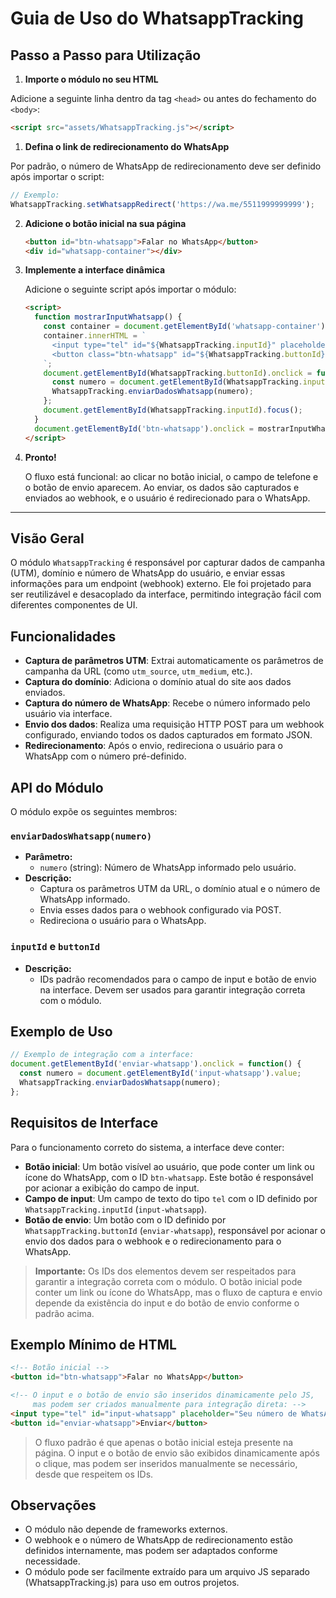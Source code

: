 
# Guia de Uso do WhatsappTracking

## Passo a Passo para Utilização

1. **Importe o módulo no seu HTML**

  Adicione a seguinte linha dentro da tag `<head>` ou antes do fechamento do `<body>`:

  ```html
  <script src="assets/WhatsappTracking.js"></script>
  ```

1. **Defina o link de redirecionamento do WhatsApp**

  Por padrão, o número de WhatsApp de redirecionamento deve ser definido após importar o script:

  ```js
  // Exemplo:
  WhatsappTracking.setWhatsappRedirect('https://wa.me/5511999999999');
  ```

2. **Adicione o botão inicial na sua página**

   ```html
   <button id="btn-whatsapp">Falar no WhatsApp</button>
   <div id="whatsapp-container"></div>
   ```

3. **Implemente a interface dinâmica**

   Adicione o seguinte script após importar o módulo:

   ```html
   <script>
     function mostrarInputWhatsapp() {
       const container = document.getElementById('whatsapp-container');
       container.innerHTML = `
         <input type="tel" id="${WhatsappTracking.inputId}" placeholder="Seu número de WhatsApp" style="padding: 12px; font-size: 16px; border-radius: 6px; border: 1px solid #ccc; margin-right: 10px; width: 220px;">
         <button class="btn-whatsapp" id="${WhatsappTracking.buttonId}">Enviar</button>
       `;
       document.getElementById(WhatsappTracking.buttonId).onclick = function() {
         const numero = document.getElementById(WhatsappTracking.inputId).value;
         WhatsappTracking.enviarDadosWhatsapp(numero);
       };
       document.getElementById(WhatsappTracking.inputId).focus();
     }
     document.getElementById('btn-whatsapp').onclick = mostrarInputWhatsapp;
   </script>
   ```

4. **Pronto!**

   O fluxo está funcional: ao clicar no botão inicial, o campo de telefone e o botão de envio aparecem. Ao enviar, os dados são capturados e enviados ao webhook, e o usuário é redirecionado para o WhatsApp.

---

## Visão Geral

O módulo `WhatsappTracking` é responsável por capturar dados de campanha (UTM), domínio e número de WhatsApp do usuário, e enviar essas informações para um endpoint (webhook) externo. Ele foi projetado para ser reutilizável e desacoplado da interface, permitindo integração fácil com diferentes componentes de UI.

## Funcionalidades

- **Captura de parâmetros UTM**: Extrai automaticamente os parâmetros de campanha da URL (como `utm_source`, `utm_medium`, etc.).
- **Captura do domínio**: Adiciona o domínio atual do site aos dados enviados.
- **Captura do número de WhatsApp**: Recebe o número informado pelo usuário via interface.
- **Envio dos dados**: Realiza uma requisição HTTP POST para um webhook configurado, enviando todos os dados capturados em formato JSON.
- **Redirecionamento**: Após o envio, redireciona o usuário para o WhatsApp com o número pré-definido.

## API do Módulo

O módulo expõe os seguintes membros:

### `enviarDadosWhatsapp(numero)`
- **Parâmetro:**
  - `numero` (string): Número de WhatsApp informado pelo usuário.
- **Descrição:**
  - Captura os parâmetros UTM da URL, o domínio atual e o número de WhatsApp informado.
  - Envia esses dados para o webhook configurado via POST.
  - Redireciona o usuário para o WhatsApp.

### `inputId` e `buttonId`
- **Descrição:**
  - IDs padrão recomendados para o campo de input e botão de envio na interface. Devem ser usados para garantir integração correta com o módulo.

## Exemplo de Uso

```js
// Exemplo de integração com a interface:
document.getElementById('enviar-whatsapp').onclick = function() {
  const numero = document.getElementById('input-whatsapp').value;
  WhatsappTracking.enviarDadosWhatsapp(numero);
};
```

## Requisitos de Interface

Para o funcionamento correto do sistema, a interface deve conter:

- **Botão inicial**: Um botão visível ao usuário, que pode conter um link ou ícone do WhatsApp, com o ID `btn-whatsapp`. Este botão é responsável por acionar a exibição do campo de input.
- **Campo de input**: Um campo de texto do tipo `tel` com o ID definido por `WhatsappTracking.inputId` (`input-whatsapp`).
- **Botão de envio**: Um botão com o ID definido por `WhatsappTracking.buttonId` (`enviar-whatsapp`), responsável por acionar o envio dos dados para o webhook e o redirecionamento para o WhatsApp.

> **Importante:** Os IDs dos elementos devem ser respeitados para garantir a integração correta com o módulo. O botão inicial pode conter um link ou ícone do WhatsApp, mas o fluxo de captura e envio depende da existência do input e do botão de envio conforme o padrão acima.


## Exemplo Mínimo de HTML

```html
<!-- Botão inicial -->
<button id="btn-whatsapp">Falar no WhatsApp</button>

<!-- O input e o botão de envio são inseridos dinamicamente pelo JS,
     mas podem ser criados manualmente para integração direta: -->
<input type="tel" id="input-whatsapp" placeholder="Seu número de WhatsApp">
<button id="enviar-whatsapp">Enviar</button>
```

> O fluxo padrão é que apenas o botão inicial esteja presente na página. O input e o botão de envio são exibidos dinamicamente após o clique, mas podem ser inseridos manualmente se necessário, desde que respeitem os IDs.

## Observações
- O módulo não depende de frameworks externos.
- O webhook e o número de WhatsApp de redirecionamento estão definidos internamente, mas podem ser adaptados conforme necessidade.
- O módulo pode ser facilmente extraído para um arquivo JS separado (WhatsappTracking.js) para uso em outros projetos.
